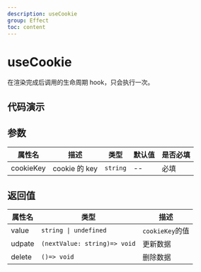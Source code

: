 ```yaml
---
description: useCookie
group: Effect
toc: content
---
```


# useCookie

在渲染完成后调用的生命周期 hook，只会执行一次。

## 代码演示

<code src="let-hooks/useCookie/demos/base.tsx" title="基本用法" description="刷新组件时时间不变"></code>

## 参数

| 属性名    | 描述          | 类型     | 默认值 | 是否必填 |
| --------- | ------------- | -------- | ------ | -------- |
| cookieKey | cookie 的 key | `string` | --     | 必填     |

## 返回值

| 属性名 | 类型                         | 描述            |
| ------ | ---------------------------- | --------------- |
| value  | `string \| undefined`        | `cookieKey`的值 |
| udpate | `(nextValue: string)=> void` | 更新数据        |
| delete | `()=> void`                  | 删除数据        |
